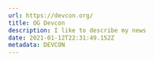 ```yaml
---
url: https://devcon.org/
title: OG Devcon
description: I like to describe my news
date: 2021-01-12T22:31:49.152Z
metadata: DEVCON
---
```



